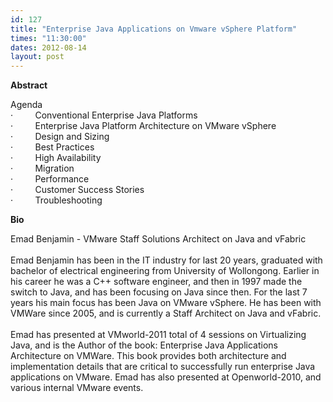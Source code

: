 ```yaml
---
id: 127
title: "Enterprise Java Applications on Vmware vSphere Platform"
times: "11:30:00"
dates: 2012-08-14
layout: post
---
```

 **Abstract**

Agenda  
·&nbsp;&nbsp;&nbsp;&nbsp;&nbsp;&nbsp;&nbsp;&nbsp; Conventional Enterprise Java Platforms  
·&nbsp;&nbsp;&nbsp;&nbsp;&nbsp;&nbsp;&nbsp;&nbsp; Enterprise Java Platform Architecture on VMware vSphere  
·&nbsp;&nbsp;&nbsp;&nbsp;&nbsp;&nbsp;&nbsp;&nbsp; Design and Sizing  
·&nbsp;&nbsp;&nbsp;&nbsp;&nbsp;&nbsp;&nbsp;&nbsp; Best Practices  
·&nbsp;&nbsp;&nbsp;&nbsp;&nbsp;&nbsp;&nbsp;&nbsp; High Availability  
·&nbsp;&nbsp;&nbsp;&nbsp;&nbsp;&nbsp;&nbsp;&nbsp; Migration  
·&nbsp;&nbsp;&nbsp;&nbsp;&nbsp;&nbsp;&nbsp;&nbsp; Performance  
·&nbsp;&nbsp;&nbsp;&nbsp;&nbsp;&nbsp;&nbsp;&nbsp; Customer Success Stories  
·&nbsp;&nbsp;&nbsp;&nbsp;&nbsp;&nbsp;&nbsp;&nbsp; Troubleshooting  

**Bio**

Emad Benjamin - VMware Staff Solutions Architect on Java and vFabric  
&nbsp;  
Emad Benjamin has been in the IT industry for last 20 years, graduated with bachelor of electrical engineering from University of Wollongong. Earlier in his career he was a C++ software engineer, and then in 1997 made the switch to Java, and has been focusing on Java since then. For the last 7 years his main focus has been Java on VMware vSphere. He has been with VMWare since 2005, and is currently a Staff Architect on Java and vFabric.  
&nbsp;  
Emad has presented at VMworld-2011 total of 4 sessions on Virtualizing Java, and is the Author of the book: Enterprise Java Applications Architecture on VMWare. This book provides both architecture and implementation details that are critical to successfully run enterprise Java applications on VMware. Emad has also presented at Openworld-2010, and various internal VMware events.

